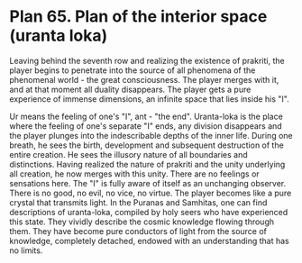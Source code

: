 # Plan 65. Plan of the interior space (uranta loka)

Leaving behind the seventh row and realizing the existence of prakriti, the player begins to penetrate into the source of all phenomena of the phenomenal world - the great consciousness. The player merges with it, and at that moment all duality disappears. The player gets a pure experience of immense dimensions, an infinite space that lies inside his "I".

Ur means the feeling of one's "I", ant - "the end". Uranta-loka is the place where the feeling of one's separate "I" ends, any division disappears and the player plunges into the indescribable depths of the inner life. During one breath, he sees the birth, development and subsequent destruction of the entire creation. He sees the illusory nature of all boundaries and distinctions. Having realized the nature of prakriti and the unity underlying all creation, he now merges with this unity. There are no feelings or sensations here. The "I" is fully aware of itself as an unchanging observer. There is no good, no evil, no vice, no virtue. The player becomes like a pure crystal that transmits light. In the Puranas and Samhitas, one can find descriptions of uranta-loka, compiled by holy seers who have experienced this state. They vividly describe the cosmic knowledge flowing through them. They have become pure conductors of light from the source of knowledge, completely detached, endowed with an understanding that has no limits.
